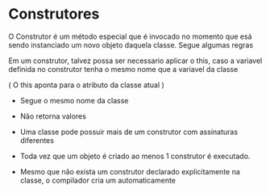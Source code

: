 # Construtores

O Construtor é um método especial que é invocado no momento que esá sendo instanciado um novo objeto daquela classe. Segue algumas regras

Em um construtor, talvez possa ser necessario aplicar o this, caso a variavel definida no construtor tenha o mesmo nome que a variavel da classe

( O this aponta para o atributo da classe atual )

- Segue o mesmo nome da classe

- Não retorna valores

- Uma classe pode possuir mais de um construtor com assinaturas diferentes

- Toda vez que um objeto é criado ao menos 1 construtor é executado.

- Mesmo que não exista um construtor declarado explicitamente na classe, o compilador cria um automaticamente
